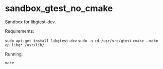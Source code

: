 # sandbox_gtest_no_cmake

Sandbox for libgtest-dev.

Requirements:

```sudo apt-get install libgtest-dev```
```sudo -s```
```cd /usr/src/gtest```
```cmake .```
```make```
```cp libg* /usr/lib/```

Running:

```make```
